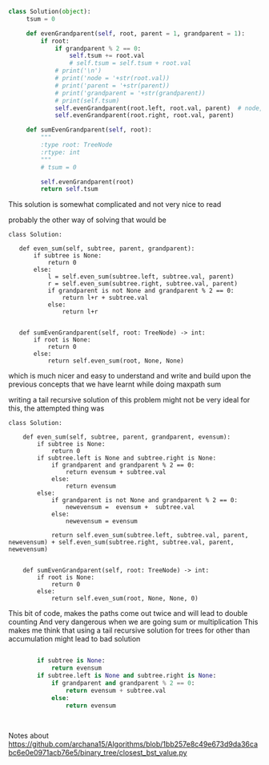 ```python
class Solution(object):
     tsum = 0

     def evenGrandparent(self, root, parent = 1, grandparent = 1):
         if root:
             if grandparent % 2 == 0:
                 self.tsum += root.val 
                 # self.tsum = self.tsum + root.val
             # print('\n') 
             # print('node = '+str(root.val))
             # print('parent = '+str(parent))
             # print('grandparent = '+str(grandparent))
             # print(self.tsum)
             self.evenGrandparent(root.left, root.val, parent)  # node, parent, grandparent
             self.evenGrandparent(root.right, root.val, parent)  

     def sumEvenGrandparent(self, root):
         """
         :type root: TreeNode
         :rtype: int
         """
         # tsum = 0

         self.evenGrandparent(root)
         return self.tsum 
 ```
 
 This solution is somewhat complicated and not very nice to read
 
 probably the other way of solving that would be 
 ```
 class Solution:
    
    def even_sum(self, subtree, parent, grandparent):
        if subtree is None:
            return 0
        else:
            l = self.even_sum(subtree.left, subtree.val, parent)
            r = self.even_sum(subtree.right, subtree.val, parent)
            if grandparent is not None and grandparent % 2 == 0:
                return l+r + subtree.val
            else:
                return l+r
        
        
    def sumEvenGrandparent(self, root: TreeNode) -> int:
        if root is None:
            return 0
        else:
            return self.even_sum(root, None, None)
```

which is much nicer and easy to understand and write and build upon the previous concepts that we have learnt while doing maxpath sum 


writing a tail recursive solution of this problem might not be very ideal for this, the attempted thing was

```
class Solution:
    
    def even_sum(self, subtree, parent, grandparent, evensum):
        if subtree is None:
            return 0
        if subtree.left is None and subtree.right is None:
            if grandparent and grandparent % 2 == 0:
                return evensum + subtree.val
            else:
                return evensum
        else:
            if grandparent is not None and grandparent % 2 == 0:
                newevensum =  evensum +  subtree.val
            else:
                newevensum = evensum
                
            return self.even_sum(subtree.left, subtree.val, parent, newevensum) + self.even_sum(subtree.right, subtree.val, parent, newevensum)
        
        
    def sumEvenGrandparent(self, root: TreeNode) -> int:
        if root is None:
            return 0
        else:
            return self.even_sum(root, None, None, 0)
```


This bit of code, makes the paths come out twice and will lead to double counting
And very dangerous when we are going sum or multiplication 
This makes me think that using a tail recursive solution for trees for other than accumulation might lead to bad solution 
```python       

        if subtree is None:
            return evensum
        if subtree.left is None and subtree.right is None:
            if grandparent and grandparent % 2 == 0:
                return evensum + subtree.val
            else:
                return evensum
				
				
```


Notes about https://github.com/archana15/Algorithms/blob/1bb257e8c49e673d9da36cabc6e0e0971acb76e5/binary_tree/closest_bst_value.py